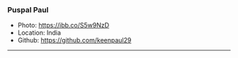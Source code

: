 ### Puspal Paul
- Photo: https://ibb.co/S5w9NzD
- Location: India
- Github: https://github.com/keenpaul29
***
